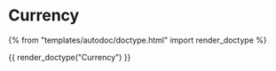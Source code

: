# Currency

{% from "templates/autodoc/doctype.html" import render_doctype %}

{{ render_doctype("Currency") }}

<!-- jinja --><!-- static -->
